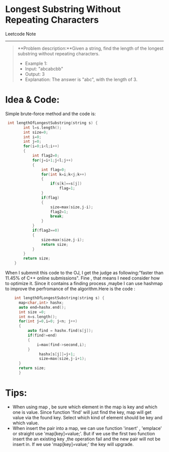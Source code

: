 # Longest Substring Without Repeating Characters

Leetcode Note

-----------------------------

> **Problem description:**Given a string, find the length of the longest substring without repeating characters.
> - Example 1:
> - Input: "abcabcbb"
> - Output: 3 
> - Explanation: The answer is "abc", with the length of 3. 

# Idea & Code:

Simple brute-force method and the code is:
```c++ 
 int lengthOfLongestSubstring(string s) {
        int l=s.length();
        int size=0;
        int i=0;
        int j=0;
        for(i=0;i<l;i++)
        {
            int flag2=0;
            for(j=i+1;j<l;j++)
            {
                int flag=0;
                for(int k=i;k<j;k++)
                {
                    if(s[k]==s[j])
                        flag=1;
                }
                if(flag)
                {
                    size=max(size,j-i);
                    flag2=1;
                    break;
                }
            }
            if(flag2==0)
            {
                size=max(size,j-i);
                return size;
            }
        }
        return size;
    }
```
When I submmit this code to the OJ, I get the judge as following:"faster than 11.45% of C++ online submissions". Fine , that means I need consider how to optimize it.
Since it contains a finding process ,maybe I can use hashmap to improve the perfromance of the algorithm.Here is the code :

```c++
    int lengthOfLongestSubstring(string s) {
      map<char,int> hashx;
      auto end=hashx.end();
      int size =0;
      int n=s.length();
      for(int j=0,i=0; j<n; j++)
      {
          auto find = hashx.find(s[j]);
          if(find!=end)
          {
              i=max(find->second,i);       
          }
               hashx[s[j]]=j+1;
               size=max(size,j-i+1);   
      }
      return size;
      }
```
# Tips:
* When using map , be sure which element in the map is key and which one is value. Since function 'find' will just find the key, map will get value via the found key. Select which kind of element should be key and which value.
* When insert the pair into a map, we can use function 'insert' , 'emplace' or straight use 'map[key]=value;'. But if we use the first two function insert the an existing key ,the operation fail and the new pair will not be insert in. If we use 'map[key]=value;' the key will upgrade.

    
